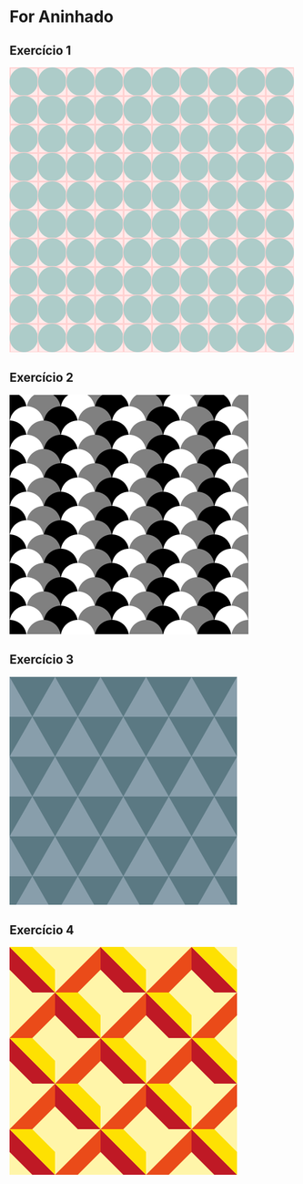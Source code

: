 # For Aninhado
## Exercício 1
<img src="Exercicio_1/Exercicio_1.png">

## Exercício 2
<img src="Exercicio_2/Exercicio_2.png">

## Exercício 3
<img src="Exercicio_3/Exercicio_3.png">

## Exercício 4
<img src="Exercicio_4/Exercicio_4.png">
